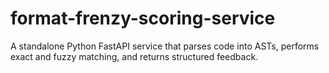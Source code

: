 # format-frenzy-scoring-service
A standalone Python  FastAPI service that parses code into ASTs, performs exact and fuzzy matching, and returns structured feedback.
